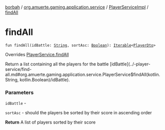 [borbah](../../index.md) / [org.amuerte.gaming.application.service](../index.md) / [PlayerServiceImpl](index.md) / [findAll](./find-all.md)

# findAll

`fun findAll(idBattle: `[`String`](https://kotlinlang.org/api/latest/jvm/stdlib/kotlin/-string/index.html)`, sortAsc: `[`Boolean`](https://kotlinlang.org/api/latest/jvm/stdlib/kotlin/-boolean/index.html)`): `[`Iterable`](https://kotlinlang.org/api/latest/jvm/stdlib/kotlin.collections/-iterable/index.html)`<`[`PlayerDto`](../../org.amuerte.gaming.application.dto/-player-dto/index.md)`>`

Overrides [PlayerService.findAll](../-player-service/find-all.md)

Return a list containing all the players for the battle [idBattle](../-player-service/find-all.md#org.amuerte.gaming.application.service.PlayerService$findAll(kotlin.String, kotlin.Boolean)/idBattle).

### Parameters

`idBattle` -

`sortAsc` - should the players be sorted by their score in ascending order

**Return**
A list of players sorted by their score

